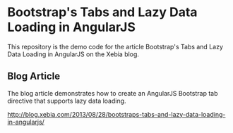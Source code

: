# Bootstrap's Tabs and Lazy Data Loading in AngularJS

This repository is the demo code for the article Bootstrap's Tabs and Lazy Data Loading in AngularJS on the Xebia blog.

## Blog Article

The blog article demonstrates how to create an AngularJS Bootstrap tab directive that supports lazy data loading.

http://blog.xebia.com/2013/08/28/bootstraps-tabs-and-lazy-data-loading-in-angularjs/
